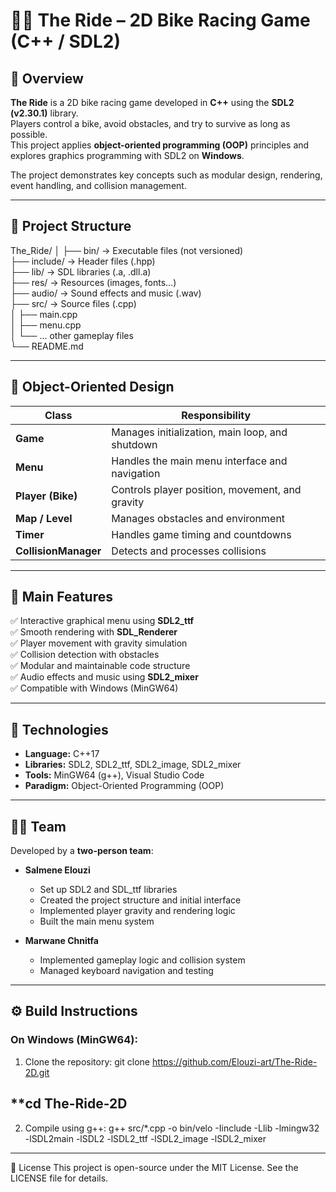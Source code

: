 # 🚴‍♂️ The Ride – 2D Bike Racing Game (C++ / SDL2)

## 🎯 Overview

**The Ride** is a 2D bike racing game developed in **C++** using the **SDL2 (v2.30.1)** library.  
Players control a bike, avoid obstacles, and try to survive as long as possible.  
This project applies **object-oriented programming (OOP)** principles and explores graphics programming with SDL2 on **Windows**.

The project demonstrates key concepts such as modular design, rendering, event handling, and collision management.

---

## 🧱 Project Structure

The_Ride/
│
├── bin/ → Executable files (not versioned)  
├── include/ → Header files (.hpp)  
├── lib/ → SDL libraries (.a, .dll.a)  
├── res/ → Resources (images, fonts…)  
├── audio/ → Sound effects and music (.wav)  
├── src/ → Source files (.cpp)  
│   ├── main.cpp  
│   ├── menu.cpp  
│   └── … other gameplay files  
└── README.md

---

## 🧩 Object-Oriented Design

| Class                | Responsibility                                  |
| -------------------- | ----------------------------------------------- |
| **Game**             | Manages initialization, main loop, and shutdown |
| **Menu**             | Handles the main menu interface and navigation  |
| **Player (Bike)**    | Controls player position, movement, and gravity |
| **Map / Level**      | Manages obstacles and environment               |
| **Timer**            | Handles game timing and countdowns              |
| **CollisionManager** | Detects and processes collisions                |

---

## 🧠 Main Features

✅ Interactive graphical menu using **SDL2_ttf**  
✅ Smooth rendering with **SDL_Renderer**  
✅ Player movement with gravity simulation  
✅ Collision detection with obstacles  
✅ Modular and maintainable code structure  
✅ Audio effects and music using **SDL2_mixer**  
✅ Compatible with Windows (MinGW64)

---

## 🧰 Technologies

- **Language:** C++17  
- **Libraries:** SDL2, SDL2_ttf, SDL2_image, SDL2_mixer  
- **Tools:** MinGW64 (g++), Visual Studio Code  
- **Paradigm:** Object-Oriented Programming (OOP)

---

## 👨‍💻 Team

Developed by a **two-person team**:

- **Salmene Elouzi**  
  - Set up SDL2 and SDL_ttf libraries  
  - Created the project structure and initial interface  
  - Implemented player gravity and rendering logic  
  - Built the main menu system  

- **Marwane Chnitfa**  
  - Implemented gameplay logic and collision system  
  - Managed keyboard navigation and testing

---

## ⚙️ Build Instructions

### On **Windows (MinGW64)**:

1. Clone the repository:
git clone https://github.com/Elouzi-art/The-Ride-2D.git
## **cd The-Ride-2D
2. Compile using g++:
g++ src/*.cpp -o bin/velo -Iinclude -Llib -lmingw32 -lSDL2main -lSDL2 -lSDL2_ttf -lSDL2_image -lSDL2_mixer

---

📜 License
This project is open-source under the MIT License.
See the LICENSE file for details.

